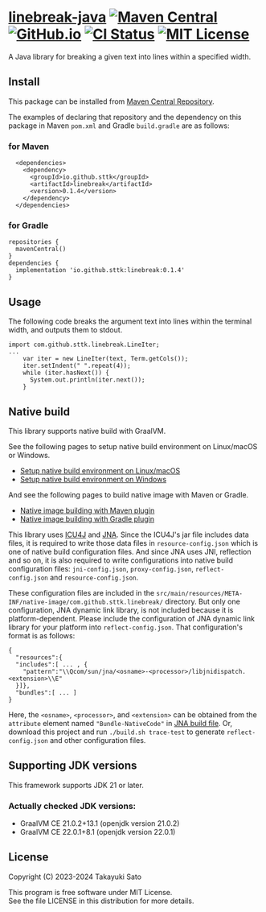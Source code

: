 # [linebreak-java][repo-url] [![Maven Central][mvn-img]][mvn-url] [![GitHub.io][io-img]][io-url] [![CI Status][ci-img]][ci-url] [![MIT License][mit-img]][mit-url]

A Java library for breaking a given text into lines within a specified width.

## Install

This package can be installed from [Maven Central Repository][mvn-url].

The examples of declaring that repository and the dependency on this package in Maven `pom.xml` and Gradle `build.gradle` are as follows:

### for Maven

```
  <dependencies>
    <dependency>
      <groupId>io.github.sttk</groupId>
      <artifactId>linebreak</artifactId>
      <version>0.1.4</version>
    </dependency>
  </dependencies>
```

### for Gradle

```
repositories {
  mavenCentral()
}
dependencies {
  implementation 'io.github.sttk:linebreak:0.1.4'
}
```

## Usage

The following code breaks the argument text into lines within the terminal width, and outputs them to stdout.

```
import com.github.sttk.linebreak.LineIter;
...
    var iter = new LineIter(text, Term.getCols());
    iter.setIndent(" ".repeat(4));
    while (iter.hasNext()) {
      System.out.println(iter.next());
    }
```

## Native build

This library supports native build with GraalVM.

See the following pages to setup native build environment on Linux/macOS or Windows.
- [Setup native build environment on Linux/macOS](https://www.graalvm.org/latest/reference-manual/native-image/)
- [Setup native build environment on Windows](https://www.graalvm.org/latest/docs/getting-started/windows/#prerequisites-for-native-image-on-windows)

And see the following pages to build native image with Maven or Gradle.
- [Native image building with Maven plugin](https://graalvm.github.io/native-build-tools/latest/maven-plugin.html)
- [Native image building with Gradle plugin](https://graalvm.github.io/native-build-tools/latest/gradle-plugin.html)

This library uses [ICU4J](https://icu.unicode.org/home) and [JNA](https://github.com/java-native-access/jna).
Since the ICU4J's jar file includes data files, it is required to write those data files in `resource-config.json` which is one of native build configuration files.
And since JNA uses JNI, reflection and so on, it is also required to write configurations into native build configuration files: `jni-config.json`, `proxy-config.json`, `reflect-config.json` and `resource-config.json`.

These configuration files are included in the `src/main/resources/META-INF/native-image/com.github.sttk.linebreak/` directory.
But only one configuration, JNA dynamic link library, is not included because it is platform-dependent.
Please include the configuration of JNA dynamic link library for your platform into `reflect-config.json`.
That configuration's format is as follows:

```
{
  "resources":{
  "includes":[ ... , {
    "pattern":"\\Qcom/sun/jna/<osname>-<processor>/libjnidispatch.<extension>\\E"
  }]},
  "bundles":[ ... ]
}
```

Here, the `<osname>`, `<processor>`, and `<extension>` can be obtained from the `attribute` element named `"Bundle-NativeCode"` in [JNA build file](https://github.com/java-native-access/jna/blob/master/build.xml). Or, download this project and run `./build.sh trace-test` to generate `reflect-config.json` and other configuration files.

## Supporting JDK versions

This framework supports JDK 21 or later.

### Actually checked JDK versions:

- GraalVM CE 21.0.2+13.1 (openjdk version 21.0.2)
- GraalVM CE 22.0.1+8.1 (openjdk version 22.0.1)

## License

Copyright (C) 2023-2024 Takayuki Sato

This program is free software under MIT License.<br>
See the file LICENSE in this distribution for more details.


[repo-url]: https://github.com/sttk/linebreak-java
[mvn-img]: https://img.shields.io/badge/maven_central-0.1.4-276bdd.svg
[mvn-url]: https://central.sonatype.com/artifact/io.github.sttk/linebreak/0.1.4
[io-img]: https://img.shields.io/badge/github.io-Javadoc-4d7a97.svg
[io-url]: https://sttk.github.io/linebreak-java/
[ci-img]: https://github.com/sttk/linebreak-java/actions/workflows/java-ci.yml/badge.svg?branch=main
[ci-url]: https://github.com/sttk/linebreak-java/actions
[mit-img]: https://img.shields.io/badge/license-MIT-green.svg
[mit-url]: https://opensource.org/licenses/MIT
